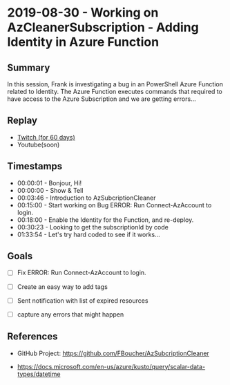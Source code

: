 
# 2019-08-30 - Working on AzCleanerSubscription - Adding Identity in Azure Function

Summary
-------

In this session, Frank is investigating a bug in an PowerShell Azure Function related to Identity. The Azure Function executes commands that required to have access to the Azure Subscription and we are getting errors...

Replay
------

- [Twitch (for 60 days)](https://www.twitch.tv/videos/474402852)
- Youtube(soon)


Timestamps
----------

- 00:00:01 - Bonjour, Hi!
- 00:00:00 - Show & Tell
- 00:03:46 - Introduction to AzSubcriptionCleaner
- 00:15:00 - Start working on Bug ERROR: Run Connect-AzAccount to login.
- 00:18:00 - Enable the Identity for the Function, and re-deploy.
- 00:30:23 - Looking to get the subscriptionId by code
- 01:33:54 - Let's try hard coded to see if it works...


Goals
-----

- [ ] Fix  ERROR: Run Connect-AzAccount to login.
- [ ] Create an easy way to add tags
- [ ] Sent notification with list of expired resources
- [ ] capture any errors that might happen


References
----------

- GitHub Project: https://github.com/FBoucher/AzSubcriptionCleaner

- https://docs.microsoft.com/en-us/azure/kusto/query/scalar-data-types/datetime